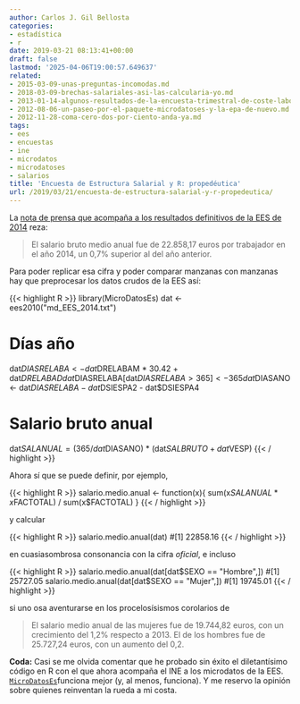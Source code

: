 ```yaml
---
author: Carlos J. Gil Bellosta
categories:
- estadística
- r
date: 2019-03-21 08:13:41+00:00
draft: false
lastmod: '2025-04-06T19:00:57.649637'
related:
- 2015-03-09-unas-preguntas-incomodas.md
- 2018-03-09-brechas-salariales-asi-las-calcularia-yo.md
- 2013-01-14-algunos-resultados-de-la-encuesta-trimestral-de-coste-laboral.md
- 2012-08-06-un-paseo-por-el-paquete-microdatoses-y-la-epa-de-nuevo.md
- 2012-11-28-coma-cero-dos-por-ciento-anda-ya.md
tags:
- ees
- encuestas
- ine
- microdatos
- microdatoses
- salarios
title: 'Encuesta de Estructura Salarial y R: propedéutica'
url: /2019/03/21/encuesta-de-estructura-salarial-y-r-propedeutica/
---
```


La [nota de prensa que acompaña a los resultados definitivos de la EES de 2014](https://www.ine.es/prensa/np996.pdf) reza:

>El salario bruto medio anual fue de 22.858,17 euros por trabajador en el año 2014, un 0,7% superior al del año anterior.

Para poder replicar esa cifra y poder comparar manzanas con manzanas hay que preprocesar los datos crudos de la EES así:


{{< highlight R >}}
library(MicroDatosEs)
dat <- ees2010("md_EES_2014.txt")

# Días año
dat$DIASRELABA <- dat$DRELABAM * 30.42 +
    dat$DRELABAD
dat$DIASRELABA[dat$DIASRELABA > 365]<- 365
dat$DIASANO <- dat$DIASRELABA -
    dat$DSIESPA2 - dat$DSIESPA4

# Salario bruto anual
dat$SALANUAL = (365/dat$DIASANO) *
    (dat$SALBRUTO + dat$VESP)
{{< / highlight >}}

Ahora sí que se puede definir, por ejemplo,

{{< highlight R >}}
salario.medio.anual <- function(x){
    sum(x$SALANUAL * x$FACTOTAL) / sum(x$FACTOTAL)
}
{{< / highlight >}}

y calcular

{{< highlight R >}}
salario.medio.anual(dat)
#[1] 22858.16
{{< / highlight >}}

en cuasiasombrosa consonancia con la cifra _oficial_, e incluso

{{< highlight R >}}
salario.medio.anual(dat[dat$SEXO == "Hombre",])
#[1] 25727.05
salario.medio.anual(dat[dat$SEXO == "Mujer",])
#[1] 19745.01
{{< / highlight >}}

si uno osa aventurarse en los procelosísismos corolarios de

>El salario medio anual de las mujeres fue de 19.744,82 euros, con un crecimiento del 1,2% respecto a 2013. El de los hombres fue de 25.727,24 euros, con un aumento del 0,2.

**Coda:** Casi se me olvida comentar que he probado sin éxito el diletantísimo código en R con el que ahora acompaña el INE a los microdatos de la EES. [`MicroDatosEs`](https://cran.r-project.org/web/packages/MicroDatosEs/index.html)funciona mejor (y, al menos, funciona). Y me reservo la opinión sobre quienes reinventan la rueda a mi costa.